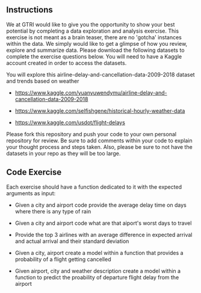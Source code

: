 ## Instructions
We at GTRI would like to give you the opportunity to show your best potential by completing a data exploration and analysis exercise. This exercise is not meant as a brain teaser, there are no 'gotcha' instances within the data. We simply would like to get a glimpse of how you review, explore and summarize data. Please download the following datasets to complete the exercise questions below. You will need to have a Kaggle account created in order to access the datasets.

You will explore this airline-delay-and-cancellation-data-2009-2018 dataset and trends based on weather 
- https://www.kaggle.com/yuanyuwendymu/airline-delay-and-cancellation-data-2009-2018

- https://www.kaggle.com/selfishgene/historical-hourly-weather-data

- https://www.kaggle.com/usdot/flight-delays


Please fork this repository and push your code to your own personal repository for review. Be sure to add comments within your code to explain your thought process and steps taken. Also, please be sure to not have the datasets in your repo as they will be too large. 

## Code Exercise
Each exercise should have a function dedicated to it with the expected arguments as input:

- Given a city and airport code provide the average delay time on days where there is any type of rain

- Given a city and airport code what are that aiport's worst days to travel

- Provide the top 3 airlines with an average difference in expected arrival and actual arrival and their standard deviation

- Given a city, airport create a model within a function that provides a probability of a flight getting cancelled

- Given airport, city and weather description create a model within a function to predict the proability of departure flight delay from the airport
